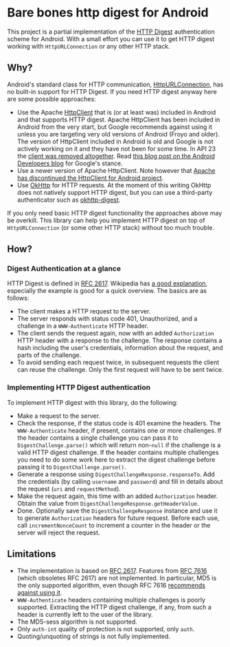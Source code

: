 # Bare bones http digest for Android

This project is a partial implementation of the [HTTP
Digest](https://en.wikipedia.org/wiki/Digest_access_authentication)
authentication scheme for Android. With a small effort you can use it
to get HTTP digest working with `HttpURLConnection` or any other HTTP
stack.

## Why?

Android's standard class for HTTP communication,
[HttpURLConnection](https://developer.android.com/reference/java/net/HttpURLConnection.html),
has no built-in support for HTTP Digest. If you need HTTP digest
anyway here are some possible approaches:

* Use the Apache
  [HttpClient](https://developer.android.com/reference/org/apache/http/client/HttpClient.html)
  that is (or at least was) included in Android and that supports HTTP
  digest. Apache HttpClient has been included in Android from the very
  start, but Google recommends against using it unless you are
  targeting very old versions of Android (Froyo and older). The
  version of HttpClient included in Android is old and Google is not
  actively working on it and they have not been for some time. In API
  23 the [client was removed
  altogether](https://developer.android.com/sdk/api_diff/23/changes.html).
  Read [this blog post on the Android Developers
  blog](http://android-developers.blogspot.se/2011/09/androids-http-clients.html)
  for Google's stance.
* Use a newer version of Apache HttpClient. Note however that [Apache
  has discontinued the HttpClient for Android
  project](https://hc.apache.org/httpcomponents-client-4.5.x/android-port.html).
* Use [OkHttp](https://square.github.io/okhttp/) for HTTP requests. At
  the moment of this writing OkHttp does not natively support HTTP
  digest, but you can use a third-party authenticator such as
  [okhttp-digest](https://github.com/rburgst/okhttp-digest).

If you only need basic HTTP digest functionality the approaches above
may be overkill. This library can help you implement HTTP digest on
top of `HttpURLConnection` (or some other HTTP stack) without too much
trouble.

## How?

### Digest Authentication at a glance

HTTP Digest is defined in [RFC
2617](https://tools.ietf.org/html/rfc2617). Wikipedia has [a good
explanation](https://en.wikipedia.org/wiki/Digest_access_authentication),
especially the example is good for a quick overview. The basics are as
follows:

- The client makes a HTTP request to the server.
- The server responds with status code 401, Unauthorized, and a
  challenge in a `WWW-Authenticate` HTTP header.
- The client sends the request again, now with an added `Authorization`
  HTTP header with a response to the challenge. The response contains
  a hash including the user's credentials, information about the
  request, and parts of the challenge.
- To avoid sending each request twice, in subsequent requests the
  client can reuse the challenge. Only the first request will have to
  be sent twice.

### Implementing HTTP Digest authentication

To implement HTTP digest with this library, do the following:

- Make a request to the server.
- Check the response, if the status code is 401 examine the
  headers. The `WWW-Authenticate` header, if present, contains one or
  more challenges. If the header contains a single challenge you can
  pass it to `DigestChallenge.parse()` which will return non-`null` if
  the challenge is a valid HTTP digest challenge. If the header
  contains multiple challenges you need to do some work here to
  extract the digest challenge before passing it to
  `DigestChallenge.parse()`.
- Generate a response using `DigestChallengeResponse.responseTo`. Add
  the credentials (by calling `username` and `password`) and fill in
  details about the request (`uri` and `requestMethod`).
- Make the request again, this time with an added `Authorization`
  header. Obtain the value from
  `DigestChallengeResponse.getHeaderValue`.
- Done. Optionally save the `DigestChallengeResponse` instance and use
  it to generate `Authorization` headers for future request. Before
  each use, call `incrementNonceCount` to increment a counter in the
  header or the server will reject the request.

## Limitations

* The implementation is based on [RFC
  2617](https://tools.ietf.org/html/rfc2617). Features from [RFC
  7616](https://tools.ietf.org/html/rfc7616) (which obsoletes RFC
  2617) are not implemented. In particular, MD5 is the only supported
  algorithm, even though RFC 7616 [recommends against using
  it](https://tools.ietf.org/html/rfc7616#section-3.2).
* `WWW-Authenticate` headers containing multiple challenges is poorly
  supported. Extracting the HTTP digest challenge, if any, from such a
  header is currently left to the user of the library.
* The MD5-sess algorithm is not supported.
* Only `auth-int` quality of protection is not supported, only `auth`.
* Quoting/unquoting of strings is not fully implemented.
